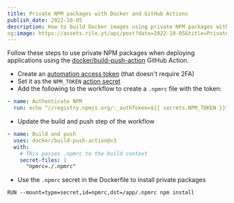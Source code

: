 ```yaml
---
title: Private NPM packages with Docker and GitHub Actions
publish_date: 2022-10-05
description: How to build Docker images using private NPM packages with GitHub Actions.
og:image: https://assets.rile.yt/api/post?date=2022-10-05&title=Private%20NPM%20packages%20with%20Docker%20and%20GitHub%20Actions
---
```


Follow these steps to use private NPM packages when deploying applications using the [docker/build-push-action]( https://github.com/docker/build-push-action ) GitHub Action.

- Create an [automation access token](https://docs.npmjs.com/creating-and-viewing-access-tokens) (that doesn't require 2FA)
- Set it as the `NPM_TOKEN` [action secret](https://docs.github.com/en/actions/security-guides/encrypted-secrets)
- Add the following to the workflow to create a `.npmrc` file with the token:

```yaml
- name: Authenticate NPM
  run: echo "//registry.npmjs.org/:_authToken=${{ secrets.NPM_TOKEN }}" > ~/.npmrc
```

- Update the build and push step of the workflow

```yaml
- name: Build and push
  uses: docker/build-push-action@v3
  with:
    # This passes .npmrc to the build context
    secret-files: |
      "npmrc=./.npmrc"
```

- Use the `.npmrc` secret in the Dockerfile to install private packages

```docker
RUN --mount=type=secret,id=npmrc,dst=/app/.npmrc npm install
```
